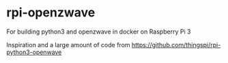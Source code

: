 # rpi-openzwave
For building python3 and openzwave in docker on Raspberry Pi 3

Inspiration and a large amount of code from https://github.com/thingspi/rpi-python3-openwave
